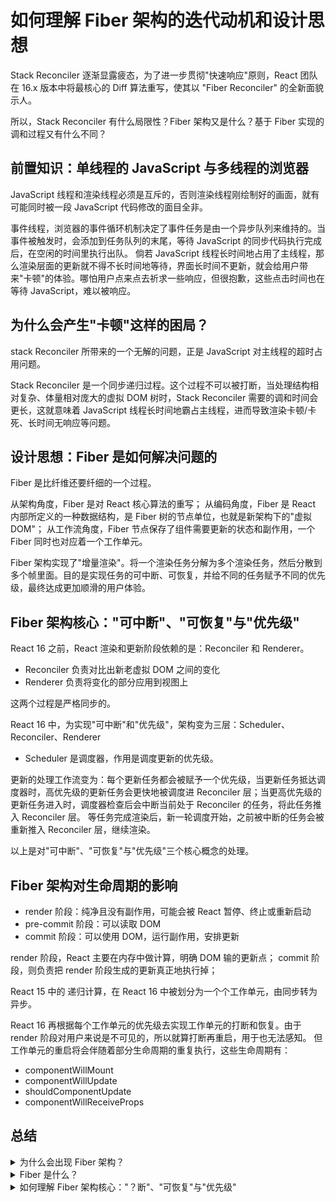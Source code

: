 # 如何理解 Fiber 架构的迭代动机和设计思想

Stack Reconciler 逐渐显露疲态，为了进一步贯彻"快速响应"原则，React 团队在 16.x 版本中将最核心的 Diff 算法重写，使其以 "Fiber Reconciler" 的全新面貌示人。

所以，Stack Reconciler 有什么局限性？Fiber 架构又是什么？基于 Fiber 实现的调和过程又有什么不同？

## 前置知识：单线程的 JavaScript 与多线程的浏览器

JavaScript 线程和渲染线程必须是互斥的，否则渲染线程刚绘制好的画面，就有可能同时被一段 JavaScript 代码修改的面目全非。

事件线程，浏览器的事件循环机制决定了事件任务是由一个异步队列来维持的。当事件被触发时，会添加到任务队列的末尾，等待 JavaScript 的同步代码执行完成后，在空闲的时间里执行出队。
倘若 JavaScript 线程长时间地占用了主线程，那么渲染层面的更新就不得不长时间地等待，界面长时间不更新，就会给用户带来"卡顿"的体验。哪怕用户点来点去祈求一些响应，但很抱歉，这些点击时间也在等待 JavaScript，难以被响应。

## 为什么会产生"卡顿"这样的困局？

stack Reconciler 所带来的一个无解的问题，正是 JavaScript 对主线程的超时占用问题。

Stack Reconciler 是一个同步递归过程。这个过程不可以被打断，当处理结构相对复杂、体量相对庞大的虚拟 DOM 树时，Stack Reconciler 需要的调和时间会更长，这就意味着 JavaScript 线程长时间地霸占主线程，进而导致渲染卡顿/卡死、长时间无响应等问题。

## 设计思想：Fiber 是如何解决问题的

Fiber 是比纤维还要纤细的一个过程。

从架构角度，Fiber 是对 React 核心算法的重写；
从编码角度，Fiber 是 React 内部所定义的一种数据结构，是 Fiber 树的节点单位，也就是新架构下的"虚拟 DOM"；
从工作流角度，Fiber 节点保存了组件需要更新的状态和副作用，一个 Fiber 同时也对应着一个工作单元。

Fiber 架构实现了"增量渲染"。将一个渲染任务分解为多个渲染任务，然后分散到多个帧里面。目的是实现任务的可中断、可恢复，并给不同的任务赋予不同的优先级，最终达成更加顺滑的用户体验。

## Fiber 架构核心："可中断"、"可恢复"与"优先级"

React 16 之前，React 渲染和更新阶段依赖的是：Reconciler 和 Renderer。

- Reconciler 负责对比出新老虚拟 DOM 之间的变化
- Renderer 负责将变化的部分应用到视图上

这两个过程是严格同步的。

React 16 中，为实现"可中断"和"优先级"，架构变为三层：Scheduler、Reconciler、Renderer

- Scheduler 是调度器，作用是调度更新的优先级。

更新的处理工作流变为：每个更新任务都会被赋予一个优先级，当更新任务抵达调度器时，高优先级的更新任务会更快地被调度进 Reconciler 层；当更高优先级的更新任务进入时，调度器检查后会中断当前处于 Reconciler 的任务，将此任务推入 Reconciler 层。
等任务完成渲染后，新一轮调度开始，之前被中断的任务会被重新推入 Reconciler 层，继续渲染。

以上是对"可中断"、"可恢复"与"优先级"三个核心概念的处理。

## Fiber 架构对生命周期的影响

- render 阶段：纯净且没有副作用，可能会被 React 暂停、终止或重新启动
- pre-commit 阶段：可以读取 DOM
- commit 阶段：可以使用 DOM，运行副作用，安排更新

render 阶段，React 主要在内存中做计算，明确 DOM 输的更新点；
commit 阶段，则负责把 render 阶段生成的更新真正地执行掉；

React 15 中的 递归计算，在 React 16 中被划分为一个个工作单元，由同步转为异步。

React 16 再根据每个工作单元的优先级去实现工作单元的打断和恢复。由于 render 阶段对用户来说是不可见的，所以就算打断再重启，用于也无法感知。
但工作单元的重启将会伴随着部分生命周期的重复执行，这些生命周期有：

- componentWillMount
- componentWillUpdate
- shouldComponentUpdate
- componentWillReceiveProps

## 总结

<details>
<summary>
为什么会出现 Fiber 架构？
</summary>

React 15中不可打断的同步递归问题，造成的卡顿、卡死等问题。所以 React 16 提出新的架构，将调和过程由同步递归，改为异步处理，升级优化。
</details>

<details>
<summary>
Fiber 是什么？
</summary>

从架构角度，Fiber 是对 React 核心算法的重写；
从编码角度，Fiber 是 React 内部所定义的一种数据结构，是 Fiber 树的节点单位，也就是新架构下的"虚拟 DOM"；
从工作流角度，Fiber 节点保存了组件需要更新的状态和副作用，一个 Fiber 同时也对应着一个工作单元。

Fiber 架构实现了"增量渲染"。将一个渲染任务分解为多个渲染任务，然后分散到多个帧里面。目的是实现任务的可中断、可恢复，并给不同的任务赋予不同的优先级，最终达成更加顺滑的用户体验。
</details>

<details>
<summary>
如何理解 Fiber 架构核心："？断"、"可恢复"与"优先级"
</summary>

Fiber 更新的处理工作流变为：每个更新任务都会被赋予一个优先级，当更新任务抵达调度器时，高优先级的更新任务会更快地被调度进 Reconciler 层；当更高优先级的更新任务进入时，调度器检查后会中断当前处于 Reconciler 的任务，将此任务推入 Reconciler 层。
等任务完成渲染后，新一轮调度开始，之前被中断的任务会被重新推入 Reconciler 层，继续渲染。
</details>
